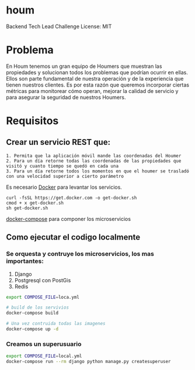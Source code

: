 # houm

Backend Tech Lead Challenge
License: MIT

# Problema

En Houm tenemos un gran equipo de Houmers que muestran las propiedades y solucionan todos los problemas que podrían ocurrir en ellas. Ellos son parte fundamental de nuestra operación y de la experiencia que tienen nuestros clientes. Es por esta razón que queremos incorporar ciertas métricas para monitorear cómo operan, mejorar la calidad de servicio y para asegurar la seguridad de nuestros Houmers.


# Requisitos

## Crear un servicio REST que:

    1. Permita que la aplicación móvil mande las coordenadas del Houmer
    2. Para un día retorne todas las coordenadas de las propiedades que visitó y cuanto tiempo se quedó en cada una
    3. Para un día retorne todos los momentos en que el houmer se trasladó con una velocidad superior a cierto parámetro

Es necesario [Docker](https://get.docker.com/) para levantar los servicios.

```
curl -fsSL https://get.docker.com -o get-docker.sh
cmod + x get-docker.sh
sh get-docker.sh
```

[docker-compose](https://docs.docker.com/compose/install/) para componer los microservicios

## Como ejecutar el codigo localmente
### Se orquesta y contruye los microservicios, los mas importantes:
1. Django
2. Postgresql con PostGis
3. Redis

```bash
export COMPOSE_FILE=loca.yml

# build de los servivios
docker-compose build

# Una vez contruida todas las imagenes
docker-compose up -d
```

### Creamos un superusuario
```bash
export COMPOSE_FILE=local.yml
docker-compose run --rm django python manage.py createsuperuser
```